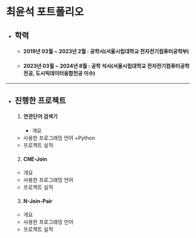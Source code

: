 # **최윤석 포트폴리오**

+ ## **학력**
  + #### 2019년 03월 ~ 2023년 2월 : 공학사(서울시립대학교 전자전기컴퓨터공학부)
  + #### 2023년 03월 ~ 2024년 8월 : 공학 석사(서울시립대학교 전자전기컴퓨터공학 전공, 도시빅데이터융합전공 이수)

---

+ ## **진행한 프로젝트**
  1. #### 연관단어 검색기
      + 개요
    + 사용한 프로그래밍 언어
      +Python   
    + 프로젝트 실적
  2. #### CNE-Join
    + 개요
    + 사용한 프로그래밍 언어
    + 프로젝트 실적
  3. #### N-Join-Pair
    + 개요
    + 사용한 프로그래밍 언어
    + 프로젝트 실적
